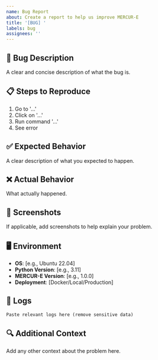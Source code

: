 ```yaml
---
name: Bug Report
about: Create a report to help us improve MERCUR-E
title: '[BUG] '
labels: bug
assignees: ''
---
```


## 🐛 Bug Description

A clear and concise description of what the bug is.

## 📋 Steps to Reproduce

1. Go to '...'
2. Click on '...'
3. Run command '...'
4. See error

## ✅ Expected Behavior

A clear description of what you expected to happen.

## ❌ Actual Behavior

What actually happened.

## 📸 Screenshots

If applicable, add screenshots to help explain your problem.

## 🖥️ Environment

- **OS**: [e.g., Ubuntu 22.04]
- **Python Version**: [e.g., 3.11]
- **MERCUR-E Version**: [e.g., 1.0.0]
- **Deployment**: [Docker/Local/Production]

## 📝 Logs

```
Paste relevant logs here (remove sensitive data)
```

## 🔍 Additional Context

Add any other context about the problem here.
